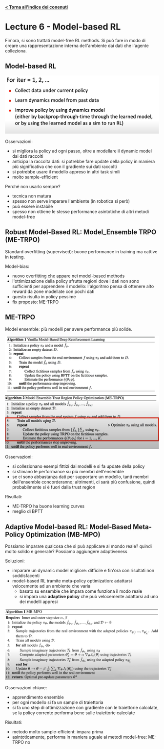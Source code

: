 **[< Torna all'indice dei conenuti](../index.md)**

# Lecture 6 - Model-based RL

Fin'ora, si sono trattati model-free RL methods. Si può fare in modo di creare una rappresentazione interna dell'ambiente dai dati che l'agente colleziona.

## Model-based RL

![MB Reinforcement Learning](img/vanilla_mbrl.png "MB Reinforcement Learning")

Osservazioni:

- si migliora la policy ad ogni passo, oltre a modellare il dynamic model dai dati raccolti
- anticipa la raccolta dati: si potrebbe fare update della policy in maniera più significativa che con il gradiente sui dati raccolti
- si potrebbe usare il modello appreso in altri task simili
- molto sample-efficient

Perché non usarlo sempre?

- tecnica non matura
- spesso non serve imparare l'ambiente (in robotica si però)
- può essere instabile
- spesso non ottiene le stesse performance asintotiche di altri metodi model-free

## Robust Model-Based RL: Model_Ensemble TRPO (ME-TRPO)

Standard overfitting (supervised): buone performance in training ma cattive in testing.

Model-bias:

- nuovo overfitting che appare nei model-based methods
- l'ottimizzazione della policy sfrutta regioni dove i dati non sono sufficienti per apprendere il modello: l'algoritmo pensa di ottenere alto reward da zone modellate con pochi dati
- questo risulta in policy pessime
- fix proposto: ME-TRPO

## ME-TRPO

Model ensemble: più modelli per avere performance più solide.

![ME-TRPO](img/me_trpo.png "ME-TRPO")

Osservazioni:

- si collezionano esempi fittizi dai modelli e si fa update della policy
- si stimano le performance su più membri dell'ensemble
- se ci sono abbastanza dati per supportare un modello, tanti membri dell'ensemble concorderanno; altrimenti, ci sarà più confusione, quindi probabilmente si è fuori dalla trust region

Risultati:

- ME-TRPO ha buone learning curves
- meglio di BPTT

## Adaptive Model-based RL: Model-Based Meta-Policy Optimization (MB-MPO)

Possiamo imparare qualcosa che si può applicare al mondo reale? quindi molto solido e generale? Possiamo aggiungere adaptiveness

Soluzioni:

- imparare un dynamic model migliore: difficile e fin'ora con risultati non soddisfacenti
- model-based RL tramite meta-policy optimization: adattarsi velocemente ad un ambiente che varia
  - basato su ensemble che impara come funziona il modo reale
  - si impara una **adaptive policy** che può velocemente adattarsi ad uno dei modelli appresi

![MB-MPO](img/mb_mpo.png "MB-MPO")

Osservazioni chiave:

- apprendimento ensemble
- per ogni modello si fa un sample di traiettoria
- si fa uno step di ottimizzazione con gradiente con le traiettorie calcolate, se la policy corrente performa bene sulle traiettorie calcolate

Risultati:

- metodo molto sample-efficient: impara prima
- asintoticamente, performa in maniera uguale ai metodi model-free: ME-TRPO no
